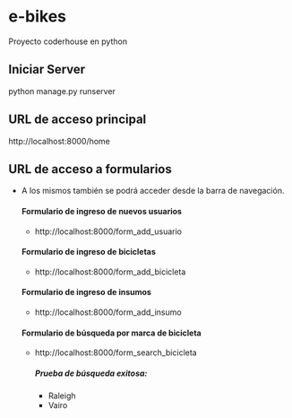 # e-bikes
Proyecto coderhouse en python

## Iniciar Server
python manage.py runserver

## URL de acceso principal
http://localhost:8000/home

## URL de acceso a formularios
- A los mismos también se podrá acceder desde la barra de navegación.

  #### Formulario de ingreso de nuevos usuarios
  - http://localhost:8000/form_add_usuario
  #### Formulario de ingreso de bicicletas
  - http://localhost:8000/form_add_bicicleta
  #### Formulario de ingreso de insumos
  - http://localhost:8000/form_add_insumo
  #### Formulario de búsqueda por marca de bicicleta
  - http://localhost:8000/form_search_bicicleta
    ##### Prueba de búsqueda exitosa:
    * Raleigh
    * Vairo